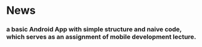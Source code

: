 # News  
### a basic Android App with simple structure and naive code, which serves as an assignment of mobile development lecture. ###

